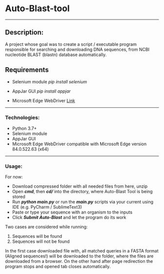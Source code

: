 # Auto-Blast-tool

---

## Description:

A project whose goal was to create a script / executable program responsible for searching and downloading DNA sequences, from NCBI nucleotide BLAST (blastn) database automatically.

## Requirements
- Selenium module
_pip install selenium_

- AppJar GUI
_pip install appjar_

- Microsoft Edge WebDriver
[Link](https://developer.microsoft.com/en-us/microsoft-edge/tools/webdriver/)
---
### Technologies:
- Python 3.7+
- Selenium module
- AppJar GUI
- Microsoft Edge WebDriver compatible with Microsoft Edge version 84.0.522.63 (x64)
---
### Usage:
For now:
- Download compressed folder with all needed files from here, unzip
- Open ___cmd___, then ___cd/___ into the directory, where Auto-Blast Tool is being stored
- Run ___python main.py___ or run the ___main.py___ scripts via your current using IDE (e.g. PyCharm / SublimeText3)
- Paste or type your sequence with an organism to the inputs
- Click ___Submit Auto-Blast___ and let the program do its work

Two cases are considered while running: 
1) Sequences will be found
2) Sequences will not be found

In the first case downloaded file with, all matched queries in a FASTA format (Aligned sequences!) will be downloaded to the folder, where the files are downloaded from a browser.
On the other hand after page redirection the program stops and opened tab closes automatically.
